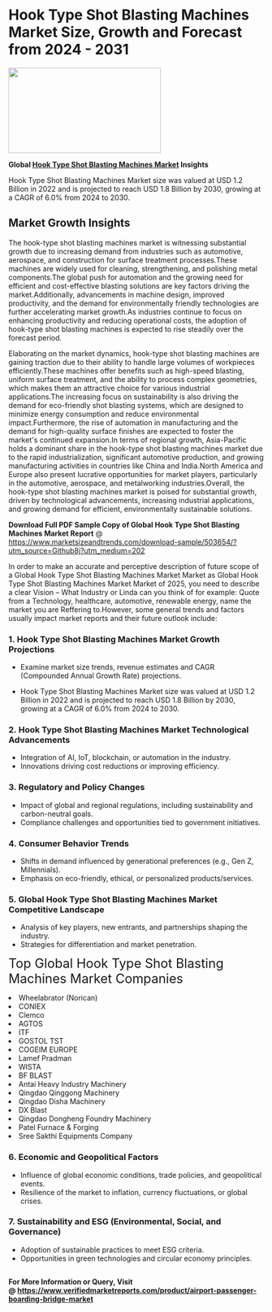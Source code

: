 <H1>Hook Type Shot Blasting Machines Market Size, Growth and Forecast from 2024 - 2031</H1><img class="aligncenter size-medium wp-image-584254" src="https://thirdeyenews.in/wp-content/uploads/2024/09/Global-Market-Research-300x168.jpeg" alt="" width="300" height="168" /><p><strong>Global&nbsp;<a href="https://www.marketsizeandtrends.com/download-sample/503654/?utm_source=Github8j?utm_medium=202">Hook Type Shot Blasting Machines Market</a> Insights</strong></p><p>Hook Type Shot Blasting Machines Market size was valued at USD 1.2 Billion in 2022 and is projected to reach USD 1.8 Billion by 2030, growing at a CAGR of 6.0% from 2024 to 2030.</p><p><h2>Market Growth Insights</h2> <p>The hook-type shot blasting machines market is witnessing substantial growth due to increasing demand from industries such as automotive, aerospace, and construction for surface treatment processes.These machines are widely used for cleaning, strengthening, and polishing metal components.The global push for automation and the growing need for efficient and cost-effective blasting solutions are key factors driving the market.Additionally, advancements in machine design, improved productivity, and the demand for environmentally friendly technologies are further accelerating market growth.As industries continue to focus on enhancing productivity and reducing operational costs, the adoption of hook-type shot blasting machines is expected to rise steadily over the forecast period.</p> <p>Elaborating on the market dynamics, hook-type shot blasting machines are gaining traction due to their ability to handle large volumes of workpieces efficiently.These machines offer benefits such as high-speed blasting, uniform surface treatment, and the ability to process complex geometries, which makes them an attractive choice for various industrial applications.The increasing focus on sustainability is also driving the demand for eco-friendly shot blasting systems, which are designed to minimize energy consumption and reduce environmental impact.Furthermore, the rise of automation in manufacturing and the demand for high-quality surface finishes are expected to foster the market's continued expansion.In terms of regional growth, Asia-Pacific holds a dominant share in the hook-type shot blasting machines market due to the rapid industrialization, significant automotive production, and growing manufacturing activities in countries like China and India.North America and Europe also present lucrative opportunities for market players, particularly in the automotive, aerospace, and metalworking industries.Overall, the hook-type shot blasting machines market is poised for substantial growth, driven by technological advancements, increasing industrial applications, and growing demand for efficient, environmentally sustainable solutions.</p> <p><span class=""><strong>Download Full PDF Sample Copy of Global Hook Type Shot Blasting Machines Market Report</strong> @ <a href="https://www.marketsizeandtrends.com/download-sample/503654/?utm_source=Github8j?utm_medium=202" target="_blank">https://www.marketsizeandtrends.com/download-sample/503654/?utm_source=Github8j?utm_medium=202</a></span></p><p>In order to make an accurate and perceptive description of future scope of a Global&nbsp;Hook Type Shot Blasting Machines Market Market as Global&nbsp;Hook Type Shot Blasting Machines Market Market of 2025, you need to describe a clear Vision &ndash; What Industry or Linda can you think of for example: Quote from a Technology, healthcare, automotive, renewable energy, name the market you are Reffering to.However, some general trends and factors usually impact market reports and their future outlook include:</p><h3>1.&nbsp;<strong>Hook Type Shot Blasting Machines Market Growth Projections</strong></h3><ul><li>Examine market size trends, revenue estimates and CAGR (Compounded Annual Growth Rate) projections.</li><li><p>Hook Type Shot Blasting Machines Market size was valued at USD 1.2 Billion in 2022 and is projected to reach USD 1.8 Billion by 2030, growing at a CAGR of 6.0% from 2024 to 2030.</p></li></ul><h3>2.&nbsp;<strong>Hook Type Shot Blasting Machines Market Technological Advancements</strong></h3><ul><li>Integration of AI, IoT, blockchain, or automation in the industry.</li><li>Innovations driving cost reductions or improving efficiency.</li></ul><h3>3.&nbsp;<strong>Regulatory and Policy Changes</strong></h3><ul><li>Impact of global and regional regulations, including sustainability and carbon-neutral goals.</li><li>Compliance challenges and opportunities tied to government initiatives.</li></ul><h3>4.&nbsp;<strong>Consumer Behavior Trends</strong></h3><ul><li>Shifts in demand influenced by generational preferences (e.g., Gen Z, Millennials).</li><li>Emphasis on eco-friendly, ethical, or personalized products/services.</li></ul><h3>5.&nbsp;<strong>Global Hook Type Shot Blasting Machines Market Competitive Landscape</strong></h3><ul><li>Analysis of key players, new entrants, and partnerships shaping the industry.</li><li>Strategies for differentiation and market penetration.</li></ul><p data-pm-slice="1 1 []"><span style="color: inherit; font-family: inherit; font-size: 25px;">Top Global Hook Type Shot Blasting Machines Market Companies</span></p><div class="" data-test-id=""><p><li>Wheelabrator (Norican)</li><li> CONIEX</li><li> Clemco</li><li> AGTOS</li><li> ITF</li><li> GOSTOL TST</li><li> COGEIM EUROPE</li><li> Lamef Pradman</li><li> WISTA</li><li> BF BLAST</li><li> Antai Heavy Industry Machinery</li><li> Qingdao Qinggong Machinery</li><li> Qingdao Disha Machinery</li><li> DX Blast</li><li> Qingdao Dongheng Foundry Machinery</li><li> Patel Furnace & Forging</li><li> Sree Sakthi Equipments Company</li></p></div><h3>6.&nbsp;<strong>Economic and Geopolitical Factors</strong></h3><ul><li>Influence of global economic conditions, trade policies, and geopolitical events.</li><li>Resilience of the market to inflation, currency fluctuations, or global crises.</li></ul><h3>7.&nbsp;<strong>Sustainability and ESG (Environmental, Social, and Governance)</strong></h3><ul><li>Adoption of sustainable practices to meet ESG criteria.</li><li>Opportunities in green technologies and circular economy principles.</li></ul><h2><strong style="font-size: 14px;">For More Information or Query, Visit @&nbsp;</strong><a style="background-color: #ffffff; font-size: 14px;" href="https://www.marketsizeandtrends.com/report/hook-type-shot-blasting-machines-market/" target="_blank">https://www.verifiedmarketreports.com/product/airport-passenger-boarding-bridge-market</a></h2>
